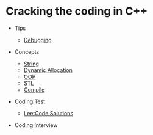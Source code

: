 # Cracking the coding in C++

- Tips
  - [Debugging](https://modoocode.com/31)

- Concepts
  - [String](https://modoocode.com/198)
  - [Dynamic Allocation](https://modoocode.com/169)
  - [OOP](https://modoocode.com/172)
  - [STL](https://modoocode.com/223)
  - [Compile](https://modoocode.com/319)

- Coding Test
  - [LeetCode Solutions](https://github.com/kamyu104/LeetCode-Solutions)
  
- Coding Interview
